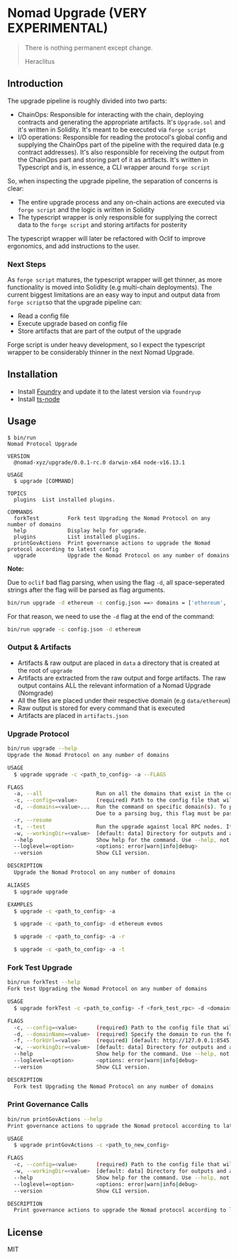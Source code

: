 # Nomad Upgrade (VERY EXPERIMENTAL)

> There is nothing permanent except change.
>
> Heraclitus

## Introduction

The upgrade pipeline is roughly divided into two parts:

- ChainOps: Responsible for interacting with the chain, deploying contracts and generating the appropriate artifacts. It's `Upgrade.sol` and it's written in Solidity. It's meant to be executed via `forge script`
- I/O operations: Responsible for reading the protocol's global config and supplying the ChainOps part of the pipeline with the required data (e.g contract addresses). It's also responsible for receiving the output from the ChainOps part and storing part of it as artifacts. It's written in Typescript and is, in essence, a CLI wrapper around `forge script`

So, when inspecting the upgrade pipeline, the separation of concerns is clear:

- The entire upgrade process and any on-chain actions are executed via `forge script` and the logic is written in Solidity
- The typescript wrapper is only responsible for supplying the correct data to the `forge script` and storing artifacts for posterity

The typescript wrapper will later be refactored with Oclif to improve ergonomics, and add instructions to the user.

### Next Steps

As `forge script` matures, the typescript wrapper will get thinner, as more functionality is moved into Solidity (e.g multi-chain deployments). The current biggest limitations are an easy way to input and output data from `forge script`so that the upgrade pipeline can:

- Read a config file
- Execute upgrade based on config file
- Store artifacts that are part of the output of the upgrade

Forge script is under heavy development, so I expect the typescript wrapper to be considerably thinner in the next Nomad Upgrade.

## Installation

- Install [Foundry](https://github.com/foundry-rs/foundry) and update it to the latest version via `foundryup`
- Install [ts-node](https://www.npmjs.com/package/ts-node)

## Usage

```
$ bin/run
Nomad Protocol Upgrade

VERSION
  @nomad-xyz/upgrade/0.0.1-rc.0 darwin-x64 node-v16.13.1

USAGE
  $ upgrade [COMMAND]

TOPICS
  plugins  List installed plugins.

COMMANDS
  forkTest         Fork test Upgrading the Nomad Protocol on any number of domains
  help             Display help for upgrade.
  plugins          List installed plugins.
  printGovActions  Print governance actions to upgrade the Nomad protocol according to latest config
  upgrade          Upgrade the Nomad Protocol on any number of domains
```

**Note:**

Due to `oclif` bad flag parsing, when using the flag `-d`, all space-seperated strings after the flag will be parsed as flag arguments.

```bash
bin/run upgrade -d ethereum -c config.json ==> domains = ['ethereum', '-c', 'config.json']
```

For that reason, we need to use the `-d` flag at the end of the command:

```bash
bin/run upgrade -c config.json -d ethereum
```

### Output & Artifacts

- Artifacts & raw output are placed in `data` a directory that is created at the root of `upgrade`
- Artifacts are extracted from the raw output and forge artifacts. The raw output contains ALL the relevant information of a Nomad Upgrade (Nomgrade)
- All the files are placed under their respective domain (e.g `data/ethereum`)
- Raw output is stored for every command that is executed
- Artifacts are placed in `artifacts.json`

### Upgrade Protocol

```bash
bin/run upgrade --help
Upgrade the Nomad Protocol on any number of domains

USAGE
  $ upgrade upgrade -c <path_to_config> -a --FLAGS

FLAGS
  -a, --all                 Run on all the domains that exist in the config file
  -c, --config=<value>      (required) Path to the config file that will be used of the Nomad Protocol
  -d, --domains=<value>...  Run the command on specific domain(s). To pass multiple domains, simply pass them like this: -d ethereum evmos avalanche.
                            Due to a parsing bug, this flag must be passed at the end of the command. e.g 'nomgrade upgrade -d ethereum'
  -r, --resume
  -t, --test                Run the upgrade against local RPC nodes. It expects RPC endpoints with a port number that start ats '8545' and increments (e.g 8546, 8647, etc.)
  -w, --workingDir=<value>  [default: data] Directory for outputs and artifacts
  --help                    Show help for the command. Use --help, not -h
  --loglevel=<option>       <options: error|warn|info|debug>
  --version                 Show CLI version.

DESCRIPTION
  Upgrade the Nomad Protocol on any number of domains

ALIASES
  $ upgrade upgrade

EXAMPLES
  $ upgrade -c <path_to_config> -a

  $ upgrade -c <path_to_config> -d ethereum evmos

  $ upgrade -c <path_to_config> -a -r

  $ upgrade -c <path_to_config> -a -t
```

### Fork Test Upgrade

```bash
bin/run forkTest --help
Fork test Upgrading the Nomad Protocol on any number of domains

USAGE
  $ upgrade forkTest -c <path_to_config> -f <fork_test_rpc> -d <domain>

FLAGS
  -c, --config=<value>      (required) Path to the config file that will be used of the Nomad Protocol
  -d, --domainName=<value>  (required) Specify the domain to run the fork test. Must match RPC at --forkUrl
  -f, --forkUrl=<value>     (required) [default: http://127.0.0.1:8545] RPC URL endpoint to be used for the fork test. Must be RPC for --domain
  -w, --workingDir=<value>  [default: data] Directory for outputs and artifacts
  --help                    Show help for the command. Use --help, not -h
  --loglevel=<option>       <options: error|warn|info|debug>
  --version                 Show CLI version.

DESCRIPTION
  Fork test Upgrading the Nomad Protocol on any number of domains
```

### Print Governance Calls

```bash
bin/run printGovActions --help
Print governance actions to upgrade the Nomad protocol according to latest config

USAGE
  $ upgrade printGovActions -c <path_to_new_config>

FLAGS
  -c, --config=<value>      (required) Path to the config file that will be used of the Nomad Protocol
  -w, --workingDir=<value>  [default: data] Directory for outputs and artifacts
  --help                    Show help for the command. Use --help, not -h
  --loglevel=<option>       <options: error|warn|info|debug>
  --version                 Show CLI version.

DESCRIPTION
  Print governance actions to upgrade the Nomad protocol according to latest config
  ```

## License

MIT
